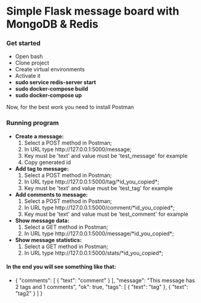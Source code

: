 # Simple Flask message board with MongoDB & Redis
<h3>Get started</h3>
<ul>
    <li>Open bash</li>
    <li>Clone project</li>
    <li>Create virtual environments</li>
    <li>Activate it</li>
    <li>
        <b>sudo service redis-server start</b>
    </li>
    <li>
        <b>sudo docker-compose build</b>
    </li>
    <li>
        <b>sudo docker-compose up</b>
    </li>
</ul>
<p>Now, for the best work you need to install Postman</p>
<h3>Running program</h3>
<ul>
    <li><b>Create a message:</b><ol>
            <li>Select a POST method in Postman;</li>
            <li> In URL type http://127.0.0.1:5000/message;</li>
            <li>Key must be 'text' and value must be 'test_message' for example</li>
            <li>Copy generated id</li>
        </ol>
    </li>
    <li><b>Add tag to message:</b><ol>
            <li>Select a POST method in Postman;</li>
            <li> In URL type http://127.0.0.1:5000/tag/*id_you_copied*;</li>
            <li>Key must be 'text' and value must be 'test_tag' for example</li>
        </ol>
    </li>
    <li><b>Add comments to message:</b><ol>
            <li>Select a POST method in Postman;</li>
            <li> In URL type http://127.0.0.1:5000/comment/*id_you_copied*;</li>
            <li>Key must be 'text' and value must be 'test_comment' for example</li>
        </ol>
    </li>
    <li><b>Show message data:</b><ol>
            <li>Select a GET method in Postman;</li>
            <li> In URL type http://127.0.0.1:5000/message/*id_you_copied*;</li>
        </ol>
    </li>
    <li><b>Show message statistics:</b><ol>
            <li>Select a GET method in Postman;</li>
            <li> In URL type http://127.0.0.1:5000/stats/*id_you_copied*;</li>
        </ol>
    </li>
</ul>

<h4>In the end you will see something like that:</h4>

<ul>
<li>
{
  "comments": [
    {
      "text": "comment"
    }
  ],
  "message": "This message has 2 tags and 1 comments",
  "ok": true,
  "tags": [
    {
      "text": "tag"
    },
    {
      "text": "tag2"
    }
  ]
}
</li>
</ul>